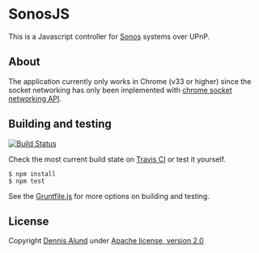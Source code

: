 # SonosJS
This is a Javascript controller for [Sonos](http://www.sonos.com/) systems over UPnP.

## About
The application currently only works in Chrome (v33 or higher) since the socket networking has only been implemented with
[chrome socket networking API](https://developer.chrome.com/apps/app_network). 

## Building and testing
[![Build Status](https://travis-ci.org/oddbit/sonosjs.svg?branch=master)](https://travis-ci.org/oddbit/sonosjs)

Check the most current build state on [Travis CI](https://travis-ci.org/oddbit/sonosjs/branches) or test it yourself. 

```shell
$ npm install
$ npm test
```

See the [Gruntfile.js](Gruntfile.js) for more options on building and testing.

## License
Copyright [Dennis Alund](https://github.com/dennis-alund) under [Apache license, version 2.0](http://www.apache.org/licenses/LICENSE-2.0)
